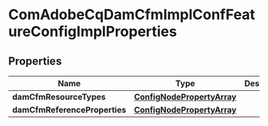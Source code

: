 
# ComAdobeCqDamCfmImplConfFeatureConfigImplProperties

## Properties
Name | Type | Description | Notes
------------ | ------------- | ------------- | -------------
**damCfmResourceTypes** | [**ConfigNodePropertyArray**](ConfigNodePropertyArray.md) |  |  [optional]
**damCfmReferenceProperties** | [**ConfigNodePropertyArray**](ConfigNodePropertyArray.md) |  |  [optional]



